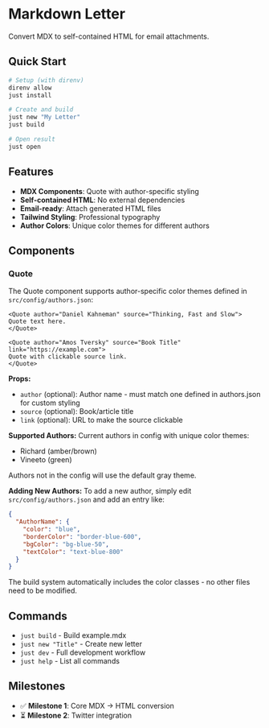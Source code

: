 # Markdown Letter

Convert MDX to self-contained HTML for email attachments.

## Quick Start

```bash
# Setup (with direnv)
direnv allow
just install

# Create and build
just new "My Letter"
just build

# Open result
just open
```

## Features

- **MDX Components**: Quote with author-specific styling
- **Self-contained HTML**: No external dependencies
- **Email-ready**: Attach generated HTML files
- **Tailwind Styling**: Professional typography
- **Author Colors**: Unique color themes for different authors

## Components

### Quote

The Quote component supports author-specific color themes defined in `src/config/authors.json`:

```mdx
<Quote author="Daniel Kahneman" source="Thinking, Fast and Slow">
Quote text here.
</Quote>

<Quote author="Amos Tversky" source="Book Title" link="https://example.com">
Quote with clickable source link.
</Quote>
```

**Props:**
- `author` (optional): Author name - must match one defined in authors.json for custom styling
- `source` (optional): Book/article title
- `link` (optional): URL to make the source clickable

**Supported Authors:**
Current authors in config with unique color themes:
- Richard (amber/brown)
- Vineeto (green)

Authors not in the config will use the default gray theme.

**Adding New Authors:**
To add a new author, simply edit `src/config/authors.json` and add an entry like:
```json
{
  "AuthorName": {
    "color": "blue",
    "borderColor": "border-blue-600", 
    "bgColor": "bg-blue-50",
    "textColor": "text-blue-800"
  }
}
```
The build system automatically includes the color classes - no other files need to be modified.

## Commands

- `just build` - Build example.mdx
- `just new "Title"` - Create new letter
- `just dev` - Full development workflow
- `just help` - List all commands

## Milestones

- ✅ **Milestone 1**: Core MDX → HTML conversion
- ⏳ **Milestone 2**: Twitter integration